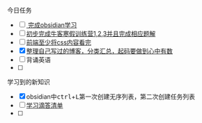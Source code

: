 今日任务
- [ ] [ 完成obsidian学习](https://www.bilibili.com/video/BV1V34y1k7St?spm_id_from=333.788.videopod.sections&vd_source=6759ab7a746b50893c564c06fbc6a752)
- [ ] [初步完成牛客寒假训练营1,2,3并且完成相应题解](https://ac.nowcoder.com/acm/contest/vip-index)
- [ ] [前端至少将css内容看完](https://www.bilibili.com/video/BV1BT4y1W7Aw/?spm_id_from=333.337.search-card.all.click)
- [x] [整理自己写过的博客，分类汇总，起码要做到心中有数](https://www.konglb.top)
- [ ] 背诵英语
- [ ] 

学习到的新知识
- [x] obsidian中<kbd>ctrl</kbd>+<kbd>L</kbd>第一次创建无序列表，第二次创建任务列表
- [ ] [学习滴答清单](https://www.bilibili.com/video/BV11B4y1j7ZV/?spm_id_from=333.1387.homepage.video_card.click&vd_source=6759ab7a746b50893c564c06fbc6a752)
- [ ] 